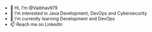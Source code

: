 - 👋 Hi, I’m @Vaibhav979
- 👀 I’m interested in Java Development, DevOps and Cybersecurity
- 🌱 I’m currently learning Development and DevOps
- 📫 Reach me on LinkedIn

<!---
Vaibhav979/Vaibhav979 is a ✨ special ✨ repository because its `README.md` (this file) appears on your GitHub profile.
You can click the Preview link to take a look at your changes.
--->
